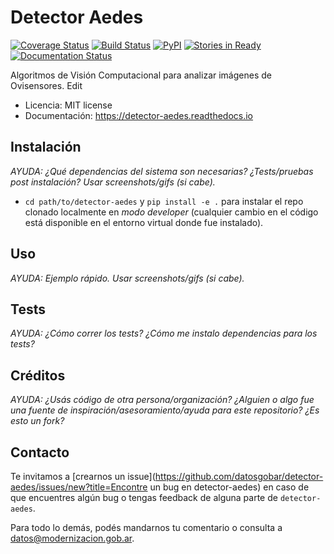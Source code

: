 # Detector Aedes

[![Coverage Status](https://coveralls.io/repos/github/datosgobar/detector-aedes/badge.svg?branch=master)](https://coveralls.io/github/datosgobar/detector-aedes?branch=master)
[![Build Status](https://travis-ci.org/datosgobar/detector-aedes.svg?branch=master)](https://travis-ci.org/datosgobar/detector-aedes)
[![PyPI](https://badge.fury.io/py/detector-aedes.svg)](http://badge.fury.io/py/detector-aedes)
[![Stories in Ready](https://badge.waffle.io/datosgobar/detector-aedes.png?label=ready&title=Ready)](https://waffle.io/datosgobar/detector-aedes)
[![Documentation Status](http://readthedocs.org/projects/detector-aedes/badge/?version=latest)](http://detector-aedes.readthedocs.org/en/latest/?badge=latest)

Algoritmos de Visión Computacional para analizar imágenes de Ovisensores. Edit


* Licencia: MIT license
* Documentación: https://detector-aedes.readthedocs.io


## Instalación

*AYUDA: ¿Qué dependencias del sistema son necesarias? ¿Tests/pruebas post instalación? Usar screenshots/gifs (si cabe).*

* `cd path/to/detector-aedes` y `pip install -e .` para instalar el repo clonado localmente en *modo developer* (cualquier cambio en el código está disponible en el entorno virtual donde fue instalado).

## Uso

*AYUDA: Ejemplo rápido. Usar screenshots/gifs (si cabe).*

## Tests

*AYUDA: ¿Cómo correr los tests? ¿Cómo me instalo dependencias para los tests?*

## Créditos

*AYUDA: ¿Usás código de otra persona/organización? ¿Alguien o algo fue una fuente de inspiración/asesoramiento/ayuda para este repositorio? ¿Es esto un fork?*

## Contacto

Te invitamos a [crearnos un issue](https://github.com/datosgobar/detector-aedes/issues/new?title=Encontre un bug en detector-aedes) en caso de que encuentres algún bug o tengas feedback de alguna parte de `detector-aedes`.

Para todo lo demás, podés mandarnos tu comentario o consulta a [datos@modernizacion.gob.ar](mailto:datos@modernizacion.gob.ar).
